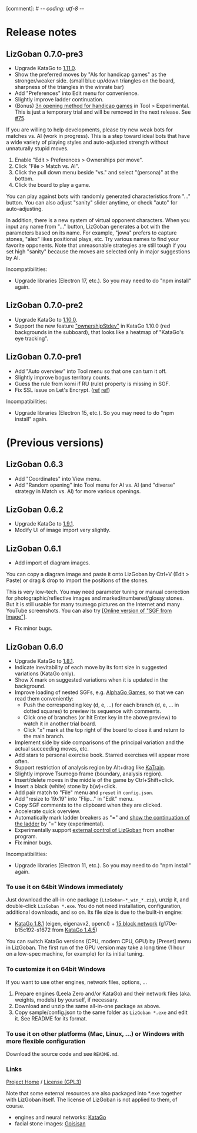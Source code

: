 [comment]: # -*- coding: utf-8 -*-

# Release notes

## LizGoban 0.7.0-pre3

* Upgrade KataGo to [1.11.0](https://github.com/lightvector/KataGo/releases/tag/v1.11.0).
* Show the preferred moves by "AIs for handicap games" as the stronger/weaker side. (small blue up/down triangles on the board, sharpness of the triangles in the winrate bar)
* Add "Preferences" into Edit menu for convenience.
* Slightly improve ladder continuation.
* (Bonus) [3n opening method for handicap games](https://www.reddit.com/r/baduk/comments/sublre/i_have_created_an_opening_method_to_make_handicap/) in Tool > Experimental. This is just a temporary trial and will be removed in the next release. See [#75](https://github.com/kaorahi/lizgoban/issues/75).

If you are willing to help developments, please try new weak bots for matches vs. AI (work in progress). This is a step toward ideal bots that have a wide variety of playing styles and auto-adjusted strength without unnaturally stupid moves.

1. Enable "Edit > Preferences > Ownerships per move".
2. Click "File > Match vs. AI".
3. Click the pull down menu beside "vs." and select "(persona)" at the bottom.
4. Click the board to play a game.

You can play against bots with randomly generated characteristics from "..." button. You can also adjust "sanity" slider anytime, or check "auto" for auto-adjusting.

In addition, there is a new system of virtual opponent characters. When you input any name from "..." button, LizGoban generates a bot with the parameters based on its name. For example, "jowa" prefers to capture stones, "alex" likes positional plays, etc. Try various names to find your favorite opponents. Note that unreasonable strategies are still tough if you set high "sanity" because the moves are selected only in major suggestions by AI.

Incompatibilities:

* Upgrade libraries (Electron 17, etc.). So you may need to do "npm install" again.

## LizGoban 0.7.0-pre2

* Upgrade KataGo to [1.10.0](https://github.com/lightvector/KataGo/releases/tag/v1.10.0).
* Support the new feature ["ownershipStdev"](https://github.com/lightvector/KataGo/pull/500) in KataGo 1.10.0 (red backgrounds in the subboard), that looks like a heatmap of "KataGo's eye tracking".

## LizGoban 0.7.0-pre1

* Add "Auto overview" into Tool menu so that one can turn it off.
* Slightly improve bogus territory counts.
* Guess the rule from komi if RU (rule) property is missing in SGF.
* Fix SSL issue on Let's Encrypt. ([ref](https://github.com/electron/electron/issues/31212) [ref](https://github.com/electron/electron/pull/31213))

Incompatibilities:

* Upgrade libraries (Electron 15, etc.). So you may need to do "npm install" again.

# (Previous versions)

## LizGoban 0.6.3

* Add "Coordinates" into View menu.
* Add "Random opening" into Tool menu for AI vs. AI (and "diverse" strategy in Match vs. AI) for more various openings.

## LizGoban 0.6.2

* Upgrade KataGo to [1.9.1](https://github.com/lightvector/KataGo/releases/tag/v1.9.1).
* Modify UI of image import very slightly.

## LizGoban 0.6.1

* Add import of diagram images.

You can copy a diagram image and paste it onto LizGoban by Ctrl+V (Edit > Paste) or drag & drop to import the positions of the stones.

This is very low-tech. You may need parameter tuning or manual correction for photographic/reflective images and marked/numbered/glossy stones. But it is still usable for many tsumego pictures on the Internet and many YouTube screenshots. You can also try [[Online version of "SGF from Image"]](http://kaorahi.github.io/lizgoban/src/sgf_from_image/sgf_from_image.html).

* Fix minor bugs.

## LizGoban 0.6.0

* Upgrade KataGo to [1.8.1](https://github.com/lightvector/KataGo/releases/tag/v1.8.1).
* Indicate inevitability of each move by its font size in suggested variations (KataGo only).
* Show X mark on suggested variations when it is updated in the background.
* Improve loading of nested SGFs, e.g. [AlphaGo Games](https://deepmind.com/alphago-games-english), so that we can read them conveniently:
  * Push the corresponding key (d, e, ...) for each branch (d, e, ... in dotted squares) to preview its sequence with comments.
  * Click one of branches (or hit Enter key in the above preview) to watch it in another trial board.
  * Click "x" mark at the top right of the board to close it and return to the main branch.
* Implement side by side comparisons of the principal variation and the actual succeeding moves, etc.
* Add stars to personal exercise book. Starred exercises will appear more often.
* Support restriction of analysis region by Alt+drag like [KaTrain](https://github.com/sanderland/katrain/).
* Slightly improve Tsumego frame (boundary, analysis region).
* Insert/delete moves in the middle of the game by Ctrl+Shift+click.
* Insert a black (white) stone by b(w)+click.
* Add pair match to "File" menu and `preset` in `config.json`.
* Add "resize to 19x19" into "Flip..." in "Edit" menu.
* Copy SGF comments to the clipboard when they are clicked.
* Accelerate quick overview.
* Automatically mark ladder breakers as "=" and [show the continuation of the ladder](https://github.com/kaorahi/lizgoban/issues/63) by "=" key (experimental).
* Experimentally support [external control of LizGoban](https://github.com/kaorahi/lizgoban/issues/61) from another program.
* Fix minor bugs.

Incompatibilities:

* Upgrade libraries (Electron 11, etc.). So you may need to do "npm install" again.

### To use it on 64bit Windows immediately

Just download the all-in-one package (`LizGoban-*_win_*.zip`), unzip it, and double-click `LizGoban *.exe`. You do not need installation, configuration, additional downloads, and so on. Its file size is due to the built-in engine:

* [KataGo 1.8.1](https://github.com/lightvector/KataGo/releases/tag/v1.8.1) (eigen, eigenavx2, opencl) + [15 block network](https://katagotraining.org/networks/) (g170e-b15c192-s1672 from [KataGo 1.4.5](https://github.com/lightvector/KataGo/releases/tag/v1.4.5))

You can switch KataGo versions (CPU, modern CPU, GPU) by [Preset] menu in LizGoban. The first run of the GPU version may take a long time (1 hour on a low-spec machine, for example) for its initial tuning.

### To customize it on 64bit Windows

If you want to use other engines, network files, options, ...

1. Prepare engines (Leela Zero and/or KataGo) and their network files (aka. weights, models) by yourself, if necessary.
2. Download and unzip the same all-in-one package as above.
3. Copy sample/config.json to the same folder as `LizGoban *.exe` and edit it. See README for its format.

### To use it on other platforms (Mac, Linux, ...) or Windows with more flexible configuration

Download the source code and see `README.md`.

### Links

[Project Home](https://github.com/kaorahi/lizgoban) /
[License (GPL3)](https://github.com/kaorahi/lizgoban/blob/master/LICENSE.txt)

Note that some external resources are also packaged into *.exe together with LizGoban itself. The license of LizGoban is not applied to them, of course.

* engines and neural networks: [KataGo](https://github.com/lightvector/KataGo/)
* facial stone images: [Goisisan](https://www.asahi-net.or.jp/~hk6t-itu/igo/goisisan.html)
